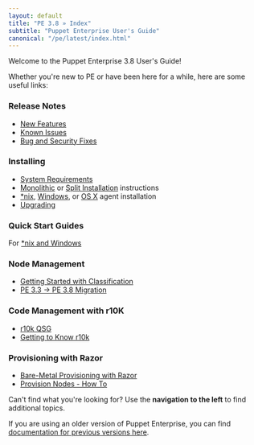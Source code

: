 ```yaml
---
layout: default
title: "PE 3.8 » Index"
subtitle: "Puppet Enterprise User's Guide"
canonical: "/pe/latest/index.html"
---
```


Welcome to the Puppet Enterprise 3.8 User's Guide!

Whether you're new to PE or have been here for a while, here are some useful links:

### Release Notes

* [New Features](./release_notes.html)
* [Known Issues](./release_notes_known_issues.html)
* [Bug and Security Fixes](./release_notes_security.html)

### Installing

* [System Requirements](./install_system_requirements.html)
* [Monolithic](./install_pe_mono.html) or [Split Installation](./install_pe_split.html) instructions
* [*nix](./install_agents.html), [Windows](./install_windows.html), or [OS X](./install_osx.html) agent installation 
* [Upgrading](./install_upgrading)

### Quick Start Guides

For [*nix and Windows](./quick_start.html)

### Node Management

* [Getting Started with Classification](./console_classes_groups_getting_started.html)
* [PE 3.3 -> PE 3.8 Migration](./install_upgrade_migration_tool.html)

### Code Management with r10K

* [r10k QSG](./quick_start_r10k.html)
* [Getting to Know r10k](./r10k.html)

### Provisioning with Razor

* [Bare-Metal Provisioning with Razor](./razor_intro.html)
* [Provision Nodes - How To](./razor_using.html)

Can't find what you're looking for? Use the **navigation to the left** to find additional topics.

If you are using an older version of Puppet Enterprise, you can find [documentation for previous versions here](/pe/index.html).